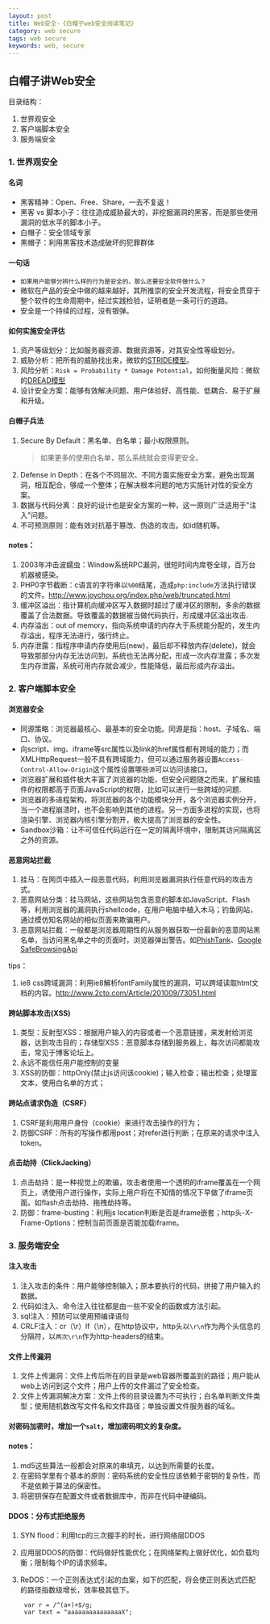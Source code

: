 ```yaml
---
layout: post
title: Web安全-《白帽子web安全阅读笔记》
category: web secure
tags: web secure
keywords: web, secure
---
```


## 白帽子讲Web安全

目录结构：

1. 世界观安全
2. 客户端脚本安全
3. 服务端安全

### 1. 世界观安全
#### 名词
- 黑客精神：Open、Free、Share，一去不复返！
- 黑客 vs 脚本小子：往往造成威胁最大的，非挖掘漏洞的黑客，而是那些使用漏洞的低水平的脚本小子。
- 白帽子：安全领域专家
- 黑帽子：利用黑客技术造成破坏的犯罪群体

<!-- more -->

#### 一句话
- `如果用户能够分辨什么样的行为是安全的，那么还要安全软件做什么？`
- 微软在产品的安全中做的越来越好，其所推崇的安全开发流程，将安全贯穿于整个软件的生命周期中，经过实践检验，证明者是一条可行的道路。
- 安全是一个持续的过程，没有银弹。

#### 如何实施安全评估
1. 资产等级划分：比如服务器资源、数据资源等，对其安全性等级划分。
2. 威胁分析：把所有的威胁找出来，微软的[STRIDE模型](https://msdn.microsoft.com/zh-cn/library/ff648641.aspx#EQAA)。
3. 风险分析：`Risk = Probability * Damage Potential`，如何衡量风险：微软的[DREAD模型](https://msdn.microsoft.com/zh-cn/library/ff648644.aspx#EEAA)
4. 设计安全方案：能够有效解决问题、用户体验好、高性能、低耦合、易于扩展和升级。

#### 白帽子兵法
1. Secure By Default：黑名单、白名单；最小权限原则。
	>如果更多的使用白名单，那么系统就会变得更安全。
2. Defense in Depth：在各个不同层次、不同方面实施安全方案，避免出现漏洞，相互配合，够成一个整体；在解决根本问题的地方实施针对性的安全方案。
3. 数据与代码分离：良好的设计也是安全方案的一种，这一原则广泛适用于"注入"问题。
4. 不可预测原则：能有效对抗基于篡改、伪造的攻击。如id随机等。

#### notes：
1. 2003年冲击波蠕虫：Window系统RPC漏洞，很短时间内席卷全球，百万台机器被感染。
2. PHP0字节截断：c语言的字符串以`%00`结尾，造成`php:include`方法执行错误的文件。<http://www.joychou.org/index.php/web/truncated.html>
3. 缓冲区溢出：指计算机向缓冲区写入数据时超过了缓冲区的限制，多余的数据覆盖了合法数据。导致覆盖的数据被当做代码执行，形成缓冲区溢出攻击.
4. 内存溢出：out of memory，指向系统申请的内存大于系统能分配的，发生内存溢出，程序无法进行，强行终止。
5. 内存泄露：指程序申请内存使用后(new)，最后却不释放内存(delete)，就会导致那部分内存无法访问到，系统也无法再分配，形成一次内存泄露；多次发生内存泄露，系统可用内存就会减少，性能降低，最后形成内存溢出。


### 2. 客户端脚本安全
#### 浏览器安全
- 同源策略：浏览器最核心、最基本的安全功能。同源是指：host、子域名、端口、协议。
- 向script、img、iframe等src属性以及link的href属性都有跨域的能力；而XMLHttpRequest一般不具有跨域能力，但可以通过服务器设置`Access-Control-Allow-Origin`这个属性设置哪些`源`可以访问该接口。
- 浏览器扩展和插件极大丰富了浏览器的功能，但安全问题随之而来，扩展和插件的权限都高于页面JavaScript的权限，比如可以进行一些跨域的问题.
- 浏览器的多进程架构，将浏览器的各个功能模块分开，各个浏览器实例分开，当一个进程崩溃时，也不会影响到其他的进程。另一方面多进程的实现，也将渲染引擎、浏览器内核引擎分割开，极大提高了浏览器的安全性。
- Sandbox沙箱：让不可信任代码运行在一定的隔离环境中，限制其访问隔离区之外的资源。

#### 恶意网站拦截
1. 挂马：在网页中插入一段恶意代码，利用浏览器漏洞执行任意代码的攻击方式。
2. 恶意网站分类：挂马网站，这些网站包含恶意的脚本如JavaScript、Flash等，利用浏览器的漏洞执行shellcode，在用户电脑中植入木马；钓鱼网站，通过模仿知名网站的相似页面来欺骗用户。
3. 恶意网站拦截：一般都是浏览器周期性的从服务器获取一份最新的恶意网站黑名单，当访问黑名单之中的页面时，浏览器弹出警告。如[PhishTank](http://www.phishtank.com/)、[Google SafeBrowsingApi](https://developers.google.com/safe-browsing/)

tips：
1. ie8 css跨域漏洞：利用ie8解析fontFamily属性的漏洞，可以跨域读取html文档的内容。<http://www.2cto.com/Article/201009/73051.html>

#### 跨站脚本攻击(XSS)
1. 类型：反射型XSS：根据用户输入的内容或者一个恶意链接，来发射给浏览器，达到攻击目的；存储型XSS：恶意脚本存储到服务器上，每次访问都能攻击，常见于博客论坛上。
2. 永远不能信任用户能控制的变量
3. XSS的防御：httpOnly(禁止js访问该cookie)；输入检查；输出检查；处理富文本，使用白名单的方式；

#### 跨站点请求伪造（CSRF）
1. CSRF是利用用户身份（cookie）来进行攻击操作的行为；
2. 防御CSRF：所有的写操作都用post；对refer进行判断；在原来的请求中注入token。

#### 点击劫持（ClickJacking）
1. 点击劫持：是一种视觉上的欺骗，攻击者使用一个透明的iframe覆盖在一个网页上，诱使用户进行操作，实际上用户将在不知情的情况下早做了iframe页面。如flash点击劫持、拖拽劫持等。
2. 防御：frame-busting：利用js location判断是否是iframe嵌套；http头-X-Frame-Options：控制当前页面是否能加载iframe。

### 3. 服务端安全
#### 注入攻击
1. 注入攻击的条件：用户能够控制输入；原本要执行的代码，拼接了用户输入的数据。
2. 代码如注入、命令注入往往都是由一些不安全的函数或方法引起。
3. sql注入：预防可以使用预编译语句
4. CRLF注入：cr（\r）lf（\n），在http协议中，http头以`\r\n`作为两个头信息的分隔符，以`两次\r\n`作为http-headers的结束。

#### 文件上传漏洞
1. 文件上传漏洞：文件上传后所在的目录是web容器所覆盖到的路径；用户能从web上访问到这个文件；用户上传的文件漏过了安全检查。
2. 文件上传漏洞解决方案：文件上传的目录设置为不可执行；白名单判断文件类型；使用随机数改写文件名和文件路径；单独设置文件服务器的域名。

#### 对密码加密时，增加一个`salt`，增加密码明文的复杂度。

#### notes：
1. md5这些算法一般都会对原来的串填充，以达到所需要的长度。
2. 在密码学里有个基本的原则：密码系统的安全性应该依赖于密钥的复杂性，而不是依赖于算法的保密性。
3. 将密钥保存在配置文件或者数据库中，而非在代码中硬编码。

#### DDOS：分布式拒绝服务
1. SYN flood：利用tcp的三次握手的时长，进行网络层DDOS
2. 应用层DDOS的防御：代码做好性能优化；在网络架构上做好优化，如负载均衡；限制每个IP的请求频率。
3. ReDOS：一个正则表达式引起的血案，如下的匹配，将会使正则表达式匹配的路径指数级增长，效率极其低下。

		var r = /^(a+)+$/g;
		var text = "aaaaaaaaaaaaaaaX";

